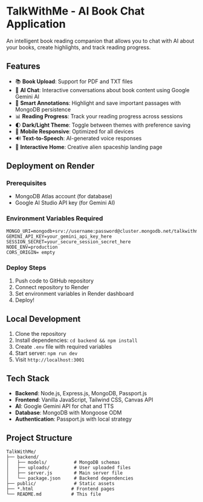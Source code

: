 # TalkWithMe - AI Book Chat Application

An intelligent book reading companion that allows you to chat with AI about your books, create highlights, and track reading progress.

## Features

- 📚 **Book Upload**: Support for PDF and TXT files
- 🤖 **AI Chat**: Interactive conversations about book content using Google Gemini AI
- 🎯 **Smart Annotations**: Highlight and save important passages with MongoDB persistence
- 📊 **Reading Progress**: Track your reading progress across sessions
- 🌓 **Dark/Light Theme**: Toggle between themes with preference saving
- 📱 **Mobile Responsive**: Optimized for all devices
- 🔊 **Text-to-Speech**: AI-generated voice responses
- 🎨 **Interactive Home**: Creative alien spaceship landing page

## Deployment on Render

### Prerequisites
- MongoDB Atlas account (for database)
- Google AI Studio API key (for Gemini AI)

### Environment Variables Required
```
MONGO_URI=mongodb+srv://username:password@cluster.mongodb.net/talkwithme
GEMINI_API_KEY=your_gemini_api_key_here
SESSION_SECRET=your_secure_session_secret_here
NODE_ENV=production
CORS_ORIGIN= empty
```

### Deploy Steps
1. Push code to GitHub repository
2. Connect repository to Render
3. Set environment variables in Render dashboard
4. Deploy!

## Local Development

1. Clone the repository
2. Install dependencies: `cd backend && npm install`
3. Create `.env` file with required variables
4. Start server: `npm run dev`
5. Visit `http://localhost:3001`

## Tech Stack

- **Backend**: Node.js, Express.js, MongoDB, Passport.js
- **Frontend**: Vanilla JavaScript, Tailwind CSS, Canvas API
- **AI**: Google Gemini API for chat and TTS
- **Database**: MongoDB with Mongoose ODM
- **Authentication**: Passport.js with local strategy

## Project Structure

```
TalkWithMe/
├── backend/
│   ├── models/          # MongoDB schemas
│   ├── uploads/         # User uploaded files
│   ├── server.js        # Main server file
│   └── package.json     # Backend dependencies
├── public/              # Static assets
├── *.html              # Frontend pages
└── README.md           # This file
```
